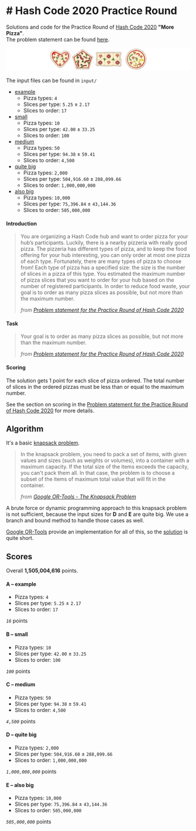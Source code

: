 # \# Hash Code 2020 Practice Round

Solutions and code for the Practice Round of [Hash Code 2020](https://codingcompetitions.withgoogle.com/hashcode) **"More Pizza"**.  
The problem statement can be found [here](practice_problem.pdf).

![Hash Code 2020 Practice Round Teaser](practice_problem_teaser.png)

The input files can be found in `input/`
- [example](input/a_example.in)  
    * Pizza types: `4`
    * Slices per type: `5.25` ± `2.17`
    * Slices to order: `17`
- [small](input/b_small.in)  
    * Pizza types: `10`
    * Slices per type: `42.00` ± `33.25`
    * Slices to order: `100`
- [medium](input/c_medium.in)  
    * Pizza types: `50`
    * Slices per type: `94.38` ± `59.41`
    * Slices to order: `4,500`
- [quite big](input/d_quite_big.in)  
    * Pizza types: `2,000`
    * Slices per type: `504,916.60` ± `288,099.66`
    * Slices to order: `1,000,000,000`
- [also big](input/e_also_big.in)  
    * Pizza types: `10,000`
    * Slices per type: `75,396.84` ± `43,144.36`
    * Slices to order: `505,000,000`

#### Introduction

> You are organizing a Hash Code hub and want to order pizza for your hub’s participants.
> Luckily, there is a nearby pizzeria with really good pizza.
> The pizzeria has different types of pizza, and to keep the food offering for your hub interesting, you can only order at most one pizza of each type.
> Fortunately, there are many types of pizza to choose from!
> Each type of pizza has a specified size: the size is the number of slices in a pizza of this type.
> You estimated the maximum number of pizza slices that you want to order for your hub based on the number of registered participants.
> In order to reduce food waste, your goal is to order as many pizza slices as possible, but not more than the maximum number.
>
> _from [Problem statement for the Practice Round of Hash Code 2020](practice_problem.pdf)_

#### Task

> Your goal is to order as many pizza slices as possible, but not more than the maximum number.
>
> _from [Problem statement for the Practice Round of Hash Code 2020](practice_problem.pdf)_


#### Scoring

The solution gets 1 point for each slice of pizza ordered.
The total number of slices in the ordered pizzas must be less than or equal to the maximum number.

See the section on scoring in the [Problem statement for the Practice Round of Hash Code 2020](practice_problem.pdf) for more details.

## Algorithm

It's a basic [knapsack problem](https://developers.google.com/optimization/bin/knapsack).

> In the knapsack problem, you need to pack a set of items, with given values and sizes (such as weights or volumes), into a container with a maximum capacity. If the total size of the items exceeds the capacity, you can't pack them all. In that case, the problem is to choose a subset of the items of maximum total value that will fit in the container.
>
> _from [Google OR-Tools - The Knapsack Problem](https://developers.google.com/optimization/bin/knapsack)_  

A brute force or dynamic programming approach to this knapsack problem is not sufficient, because the input sizes for **D** and **E** are quite big.
We use a branch and bound method to handle those cases as well.

[Google OR-Tools](https://developers.google.com/optimization/bin/knapsack) provide an implementation for all of this, so the [solution](solver/example.py#L26) is quite short.  

## Scores

Overall **1,505,004,616** points.

#### A – example

* Pizza types: `4`
* Slices per type: `5.25` ± `2.17`
* Slices to order: `17`

_`16`_ points

#### B – small

* Pizza types: `10`
* Slices per type: `42.00` ± `33.25`
* Slices to order: `100`

_`100`_ points

#### C – medium

* Pizza types: `50`
* Slices per type: `94.38` ± `59.41`
* Slices to order: `4,500`

_`4,500`_ points

#### D – quite big

* Pizza types: `2,000`
* Slices per type: `504,916.60` ± `288,099.66`
* Slices to order: `1,000,000,000`

_`1,000,000,000`_ points

#### E – also big

* Pizza types: `10,000`
* Slices per type: `75,396.84` ± `43,144.36`
* Slices to order: `505,000,000`

_`505,000,000`_ points 
